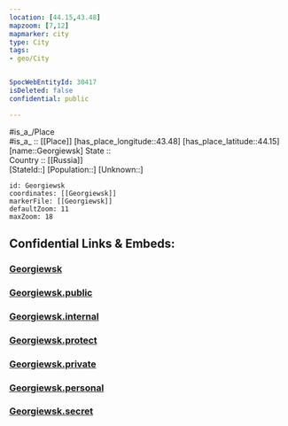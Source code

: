```yaml
---
location: [44.15,43.48] 
mapzoom: [7,12] 
mapmarker: city 
type: City
tags:
- geo/City


SpocWebEntityId: 30417
isDeleted: false
confidential: public

---
```

#is_a_/Place  
#is_a_ :: [[Place]] 
[has_place_longitude::43.48] 
[has_place_latitude::44.15] 
[name::Georgiewsk] 
State ::  
Country :: [[Russia]]  
[StateId::] 
[Population::] 
[Unknown::] 


```leaflet
id: Georgiewsk
coordinates: [[Georgiewsk]] 
markerFile: [[Georgiewsk]] 
defaultZoom: 11 
maxZoom: 18
```


## Confidential Links & Embeds: 

### [Georgiewsk](/_Standards/Earth/Continent/Europe/Europe~East/Russia/Russia~NorthCaucasus/Stavropol_Krai/City/Georgiewsk.md) 

### [Georgiewsk.public](/_public/Earth/Continent/Europe/Europe~East/Russia/Russia~NorthCaucasus/Stavropol_Krai/City/Georgiewsk.public.md) 

### [Georgiewsk.internal](/_internal/Earth/Continent/Europe/Europe~East/Russia/Russia~NorthCaucasus/Stavropol_Krai/City/Georgiewsk.internal.md) 

### [Georgiewsk.protect](/_protect/Earth/Continent/Europe/Europe~East/Russia/Russia~NorthCaucasus/Stavropol_Krai/City/Georgiewsk.protect.md) 

### [Georgiewsk.private](/_private/Earth/Continent/Europe/Europe~East/Russia/Russia~NorthCaucasus/Stavropol_Krai/City/Georgiewsk.private.md) 

### [Georgiewsk.personal](/_personal/Earth/Continent/Europe/Europe~East/Russia/Russia~NorthCaucasus/Stavropol_Krai/City/Georgiewsk.personal.md) 

### [Georgiewsk.secret](/_secret/Earth/Continent/Europe/Europe~East/Russia/Russia~NorthCaucasus/Stavropol_Krai/City/Georgiewsk.secret.md)

